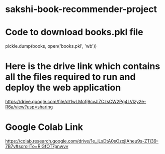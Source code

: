 # sakshi-book-recommender-project
# Code to download books.pkl file
pickle.dump(books, open('books.pkl', 'wb'))

# Here is the drive link which contains all the files required to run and deploy the web application
https://drive.google.com/file/d/1wLMofj9cvJlZCzsCW2Pg4LVlzy2e-R6a/view?usp=sharing

# Google Colab Link
https://colab.research.google.com/drive/1e_jLsDtA0sOzxjIAheu9s-ZTi39-7B7v#scrollTo=RlGfOT7pnwvv
